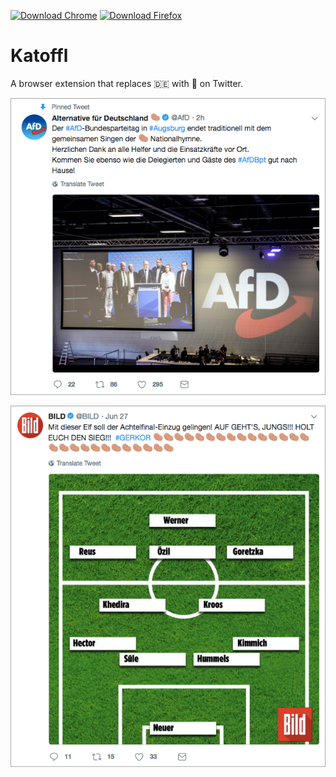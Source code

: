 [![Download Chrome](https://img.shields.io/badge/download-chrome-green.svg)](https://github.com/1maetsch/katoffl/releases/download/v1.0/katoffl-1.0.crx) [![Download Firefox](https://img.shields.io/badge/download-firefox-green.svg)](https://github.com/1maetsch/katoffl/releases/download/v1.0/katoffl-1.0.xpi)

# Katoffl
A browser extension that replaces 🇩🇪 with 🥔 on Twitter.

![Example 1 - Afd](examples/example1.png?raw=true)

![Example 2 - BILD](examples/example2.png?raw=true)
